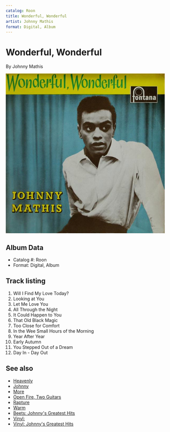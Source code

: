 ```yaml
---
catalog: Roon
title: Wonderful, Wonderful
artist: Johnny Mathis
format: Digital, Album
---
```


# Wonderful, Wonderful

By Johnny Mathis

![](../../assets/albumcovers/Johnny_Mathis-Wonderful__Wonderful.png)

## Album Data

- Catalog #: Roon
- Format: Digital, Album


## Track listing


1. Will I Find My Love Today?
2. Looking at You
3. Let Me Love You
4. All Through the Night
5. It Could Happen to You
6. That Old Black Magic
7. Too Close for Comfort
8. In the Wee Small Hours of the Morning
9. Year After Year
10. Early Autumn
11. You Stepped Out of a Dream
12. Day In - Day Out


## See also

- [Heavenly](Heavenly.md)
- [Johnny](Johnny.md)
- [More](More-_Johnnys_Greatest_Hits.md)
- [Open Fire, Two Guitars](Open_Fire__Two_Guitars.md)
- [Rapture](Rapture.md)
- [Warm](Warm.md)
- [Beets: Johnny's Greatest Hits](../../Beets/Johnny_Mathis/Johnnys_Greatest_Hits.md)
- [Vinyl: ](../../Vinyl/Johnny_Mathis/Johnny_Mathis.md)
- [Vinyl: Johnny's Greatest Hits](../../Vinyl/Johnny_Mathis/Johnnys_Greatest_Hits.md)
